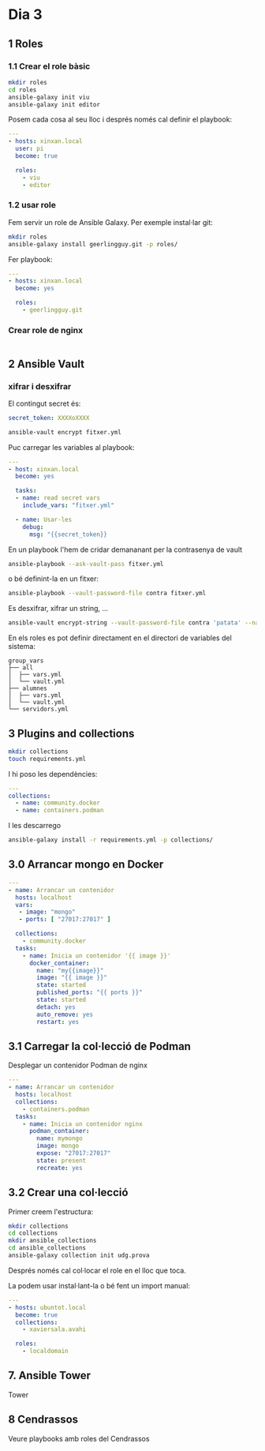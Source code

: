 # Dia 3

## 1 Roles

### 1.1 Crear el role bàsic

```bash
mkdir roles
cd roles
ansible-galaxy init viu
ansible-galaxy init editor
```

Posem cada cosa al seu lloc i després només cal definir el playbook:

```yaml
---
- hosts: xinxan.local
  user: pi
  become: true

  roles:
    - viu
    - editor
```

### 1.2 usar role

Fem servir un role de Ansible Galaxy. Per exemple instal·lar git:

```bash
mkdir roles
ansible-galaxy install geerlingguy.git -p roles/
```

Fer playbook:

```yaml
---
- hosts: xinxan.local
  become: yes

  roles:
    - geerlingguy.git
```

### Crear role de nginx

```bash

```

## 2 Ansible Vault

### xifrar i desxifrar

El contingut secret és:

```yaml
secret_token: XXXXoXXXX
```

```bash
ansible-vault encrypt fitxer.yml
```

Puc carregar les variables al playbook:

```yaml
---
- host: xinxan.local
  become: yes

  tasks:
  - name: read secret vars
    include_vars: "fitxer.yml"

  - name: Usar-les
    debug:
      msg: "{{secret_token}}
```

En un playbook l'hem de cridar demananant per la contrasenya de vault

```bash
ansible-playbook --ask-vault-pass fitxer.yml
```

o bé definint-la en un fitxer:

```bash
ansible-playbook --vault-password-file contra fitxer.yml
```

Es desxifrar, xifrar un string, ...

```bash
ansible-vault encrypt-string --vault-password-file contra 'patata' --name 'var'
```

En els roles es pot definir directament en el directori de variables del sistema:

```text
group_vars
├── all
│  ├── vars.yml
│  └── vault.yml
├── alumnes
│  ├── vars.yml
│  └── vault.yml
└── servidors.yml
```

## 3 Plugins and collections

```bash
mkdir collections
touch requirements.yml
```

I hi poso les dependències:

```yaml
---
collections:
  - name: community.docker
  - name: containers.podman
```

I les descarrego

```bash
ansible-galaxy install -r requirements.yml -p collections/
```

## 3.0 Arrancar mongo en Docker

```yaml
---
- name: Arrancar un contenidor
  hosts: localhost
  vars:
   - image: "mongo"
   - ports: [ "27017:27017" ]

  collections:
    - community.docker
  tasks:
    - name: Inicia un contenidor '{{ image }}'
      docker_container:
        name: "my{{image}}"
        image: "{{ image }}"
        state: started
        published_ports: "{{ ports }}"
        state: started
        detach: yes
        auto_remove: yes
        restart: yes
```

## 3.1 Carregar la col·lecció de Podman

Desplegar un contenidor Podman de nginx

```yaml
---
- name: Arrancar un contenidor
  hosts: localhost
  collections:
    - containers.podman
  tasks:
    - name: Inicia un contenidor nginx
      podman_container:
        name: mymongo
        image: mongo
        expose: "27017:27017"
        state: present
        recreate: yes
```

## 3.2 Crear una col·lecció

Primer creem l'estructura:

```bash
mkdir collections
cd collections
mkdir ansible_collections
cd ansible_collections
ansible-galaxy collection init udg.prova
```

Després només cal col·locar el role en el lloc que toca.

La podem usar instal·lant-la o bé fent un import manual:

```yaml
---
- hosts: ubuntot.local
  become: true
  collections:
    - xaviersala.avahi

  roles:
    - localdomain
```

## 7. Ansible Tower

Tower

## 8 Cendrassos

Veure playbooks amb roles del Cendrassos
